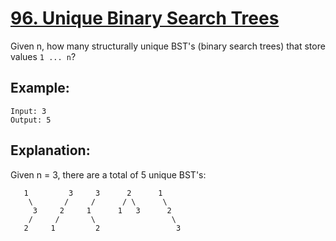 [96. Unique Binary Search Trees](https://leetcode.com/problems/unique-binary-search-trees/)
================================

Given n, how many structurally unique BST's (binary search trees)
that store values `1 ... n`?

Example:
--------

```
Input: 3
Output: 5
```

Explanation:
------------

Given n = 3, there are a total of 5 unique BST's:
```
   1         3     3      2      1
    \       /     /      / \      \
     3     2     1      1   3      2
    /     /       \                 \
   2     1         2                 3
```
